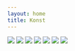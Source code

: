 ```yaml
---
layout: home
title: Konst
---
```


![]({{site.baseurl}}/images/spegelbild.jpg)
![]({{site.baseurl}}/images/barnfodsel.jpg)
![]({{site.baseurl}}/images/doden.jpg)
![]({{site.baseurl}}/images/ljus.jpg)
![]({{site.baseurl}}/images/nattvard.jpg)
![]({{site.baseurl}}/images/rengbageduvahand.jpg)
![]({{site.baseurl}}/images/korsduvahoj.jpg)
